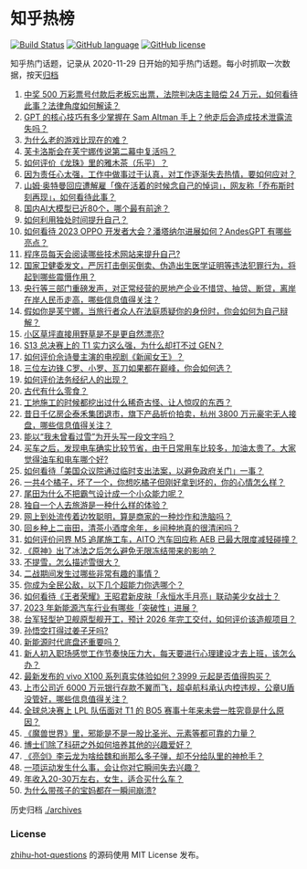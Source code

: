 # 知乎热榜
[![Build Status](https://github.com/ToWeLong/zhihu-hot-questions/workflows/CI/badge.svg)](https://github.com/ToWeLong/zhihu-hot-questions/actions)
[![GitHub language](https://img.shields.io/badge/language-golang-orange.svg)](https://golang.org/)
[![GitHub license](https://img.shields.io/github/license/ToWeLong/zhihu-hot-questions)](https://github.com/ToWeLong/zhihu-hot-questions/blob/main/LICENSE)

知乎热门话题，记录从 2020-11-29 日开始的知乎热门话题。每小时抓取一次数据，按天[归档](./archives)

<!-- BEGIN -->

1. [中奖 500 万彩票号付款后老板忘出票，法院判决店主赔偿 24 万元，如何看待此事？法律角度如何解读？](https://www.zhihu.com/question/630761664)
1. [GPT 的核心技巧有多少掌握在 Sam Altman 手上？他走后会造成技术泄露流失吗？](https://www.zhihu.com/question/630659046)
1. [为什么老的游戏比现在的难？](https://www.zhihu.com/question/435892199)
1. [芙卡洛斯会在芙宁娜传说第二幕中复活吗？](https://www.zhihu.com/question/629624287)
1. [如何评价《龙珠》里的雅木茶（乐平）？](https://www.zhihu.com/question/36820641)
1. [因为责任心太强，工作中做事过于认真，对工作逐渐失去热情，要如何应对？](https://www.zhihu.com/question/630020723)
1. [山姆·奥特曼回应遭解雇「像在活着的时候念自己的悼词」，网友称「乔布斯时刻再现」，如何看待此事？](https://www.zhihu.com/question/630680588)
1. [国内AI大模型已近80个，哪个最有前途？](https://www.zhihu.com/question/608763410)
1. [如何利用独处时间提升自己？](https://www.zhihu.com/question/630382761)
1. [如何看待 2023 OPPO 开发者大会？潘塔纳尔进展如何？AndesGPT 有哪些亮点？](https://www.zhihu.com/question/630308031)
1. [程序员每天会阅读哪些技术网站来提升自己?](https://www.zhihu.com/question/629894384)
1. [国家卫健委发文，严厉打击倒买倒卖、伪造出生医学证明等违法犯罪行为，将起到哪些震慑作用？](https://www.zhihu.com/question/630536903)
1. [央行等三部门重磅发声，对正常经营的房地产企业不惜贷、抽贷、断贷，离岸在岸人民币走高，哪些信息值得关注？](https://www.zhihu.com/question/630571546)
1. [假如你是芙宁娜，当旅行者众人在法庭质疑你的身份时，你会如何为自己辩解？](https://www.zhihu.com/question/630383707)
1. [小区草坪直接用野草是不是更自然漂亮?](https://www.zhihu.com/question/439870532)
1. [S13 总决赛上的 T1 实力这么强，为什么却打不过 GEN？](https://www.zhihu.com/question/629949756)
1. [如何评价佘诗曼主演的电视剧《新闻女王》？](https://www.zhihu.com/question/630544668)
1. [三位左边锋 C罗、小罗、瓦刀如果都在巅峰，你会如何选？](https://www.zhihu.com/question/551880179)
1. [如何评价法务经纪人的出现？](https://www.zhihu.com/question/630269719)
1. [古代有什么零食？](https://www.zhihu.com/question/35115325)
1. [工地施工的时候都挖出过什么稀奇古怪、让人惊叹的东西？](https://www.zhihu.com/question/270439844)
1. [昔日千亿房企泰禾集团退市，旗下产品折价拍卖，杭州 3800 万元豪宅无人接盘，哪些信息值得关注？](https://www.zhihu.com/question/630515383)
1. [能以“我未曾看过雪”为开头写一段文字吗？](https://www.zhihu.com/question/630661348)
1. [买车之后，发现电车确实比较节省，由于日常用车比较多，加油太贵了。大家觉得油车和电车哪个好?](https://www.zhihu.com/question/580623723)
1. [如何看待「美国众议院通过临时支出法案，以避免政府关门」一事？](https://www.zhihu.com/question/630291775)
1. [一共4个橘子，坏了一个，你想吃橘子但刚好拿到坏的，你的心情怎么样？](https://www.zhihu.com/question/628502789)
1. [尾田为什么不把霸气设计成一个小众能力呢？](https://www.zhihu.com/question/580787643)
1. [独自一个人去旅游是一种什么样的体验？](https://www.zhihu.com/question/605793557)
1. [网上到处流传着边牧聪明，算是商家的一种炒作和洗脑吗？](https://www.zhihu.com/question/404611508)
1. [回乡种上二亩田，清茶小酒度余年，乡间种地真的很清闲吗？](https://www.zhihu.com/question/626837077)
1. [如何评价问界 M5 追尾施工车，AITO 汽车回应称 AEB 已最大限度减轻碰撞？](https://www.zhihu.com/question/630409724)
1. [《原神》出了冰法之后怎么避免无限冻结带来的影响？](https://www.zhihu.com/question/629863631)
1. [不提雪，怎么描述雪很大？](https://www.zhihu.com/question/623993177)
1. [二战期间发生过哪些非常有趣的事情？](https://www.zhihu.com/question/450165644)
1. [你成为全民公敌，以下几个超能力你选哪个？](https://www.zhihu.com/question/629354125)
1. [如何看待《王者荣耀》王昭君新皮肤「永恒水手月亮」联动美少女战士？](https://www.zhihu.com/question/630527357)
1. [2023 年新能源汽车行业有哪些「突破性」进展？](https://www.zhihu.com/question/629587559)
1. [台军轻型护卫舰原型舰开工，预计 2026 年完工交付，如何评价该造舰项目？](https://www.zhihu.com/question/630552963)
1. [孙悟空打得过姜子牙吗?](https://www.zhihu.com/question/629491016)
1. [新能源时代底盘还重要吗？](https://www.zhihu.com/question/545064908)
1. [新人初入职场感觉工作节奏快压力大，每天要进行心理建设才去上班，该怎么办？](https://www.zhihu.com/question/630020752)
1. [最新发布的 vivo X100 系列真实体验如何？3999 元起是否值得购买？](https://www.zhihu.com/question/630534739)
1. [上市公司近 6000 万元银行存款不翼而飞，超卓航科承认内控违规，公章U盾没管好，哪些信息值得关注？](https://www.zhihu.com/question/630614361)
1. [全球总决赛上 LPL 队伍面对 T1 的 BO5 赛事十年来未尝一胜究竟是什么原因？](https://www.zhihu.com/question/629993852)
1. [《魔兽世界》里，邪能是不是一股比圣光、元素等都可靠的力量？](https://www.zhihu.com/question/630095074)
1. [博士们除了科研之外如何培养其他的兴趣爱好？](https://www.zhihu.com/question/279140034)
1. [《亮剑》李云龙为啥给魏和尚那么多子弹，却不分给队里的神枪手？](https://www.zhihu.com/question/626337399)
1. [一项运动发生什么事，会让你对它瞬间失去兴趣？](https://www.zhihu.com/question/630059650)
1. [年收入20-30万左右，女生，适合买什么车？](https://www.zhihu.com/question/629405723)
1. [为什么带孩子的宝妈都在一瞬间崩溃?](https://www.zhihu.com/question/624460797)

<!-- END -->

历史归档 [./archives](./archives)


### License
[zhihu-hot-questions](https://github.com/towelong/zhihu-hot-questions) 的源码使用 MIT License 发布。